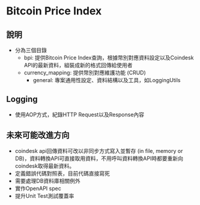 # Bitcoin Price Index

## 說明

- 分為三個目錄
  - bpi: 提供Bitcoin Price Index查詢，根據幣別對應資料設定以及Coindesk API的最新資料，組裝成新的格式回傳給使用者
  - currency_mapping: 提供幣別對應維護功能 (CRUD)
    - general: 專案通用性設定、資料結構以及工具，如LoggingUtils

## Logging

- 使用AOP方式，紀錄HTTP Request以及Response內容

## 未來可能改進方向

- coindesk api回傳資料可改以非同步方式寫入並暫存 (in file, memory or DB)，資料轉換API可直接取用資料，不用呼叫資料轉換API時都要重新向coindesk取得最新資料。
- 定義錯誤代碼對照表，目前代碼直接寫死
- 需要處理DB資料庫相關例外
- 實作OpenAPI spec
- 提升Unit Test測試覆蓋率
